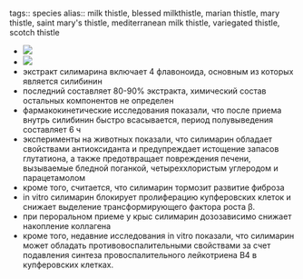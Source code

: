 tags:: species
alias:: milk thistle, blessed milkthistle, marian thistle, mary thistle, saint mary's thistle, mediterranean milk thistle, variegated thistle, scotch thistle

- ![](https://peach-geographical-bat-397.mypinata.cloud/ipfs/QmVyrEhtK18fr7Bx32VwWoZZ8JWdc5TdC4JSPytrTtPQL9)
- ![](https://peach-geographical-bat-397.mypinata.cloud/ipfs/QmZ74D4QxPLYHqcj3FvQWk4sJGxjkV6XYhj2LxuEt4mHza)
- экстракт силимарина включает 4 флавоноида, основным из которых является силибинин
- последний составляет 80-90% экстракта, химический состав остальных компонентов не определен
- фармакокинетические исследования показали, что после приема внутрь силибинин быстро всасывается, период полувыведения составляет 6 ч
- эксперименты на животных показали, что силимарин обладает свойствами антиоксиданта и предупреждает истощение запасов глутатиона, а также предотвращает повреждения печени, вызываемые бледной поганкой, четыреххлористым углеродом и парацетамолом
- кроме того, считается, что силимарин тормозит развитие фиброза
- in vitro силимарин блокирует пролиферацию купферовских клеток и снижает выделение трансформирующего фактора роста β.
- при пероральном приеме у крыс силимарин дозозависимо снижает накопление коллагена
- кроме того, недавние исследования in vitro показали, что силимарин может обладать противовоспалительными свойствами за счет подавления синтеза провоспалительного лейкотриена В4 в купферовских клетках.